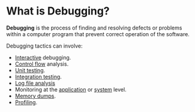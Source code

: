 # What is Debugging?

**Debugging** is the process of finding and resolving defects or problems within a computer program that prevent correct operation of the software.

Debugging tactics can involve:

* [Interactive](https://en.wikipedia.org/wiki/Interactive) debugging.
* [Control flow](https://en.wikipedia.org/wiki/Control_flow) analysis.
* [Unit testing](https://en.wikipedia.org/wiki/Unit_testing).
* [Integration testing](https://en.wikipedia.org/wiki/Integration_testing).
* [Log file analysis](https://en.wikipedia.org/wiki/Logfile)
* Monitoring at the [application](https://en.wikipedia.org/wiki/Application_monitoring) or [system](https://en.wikipedia.org/wiki/System_monitoring) level.
* [Memory dumps](https://en.wikipedia.org/wiki/Memory_dump).
* [Profiling](https://en.wikipedia.org/wiki/Profiling_%28computer_programming%29).

